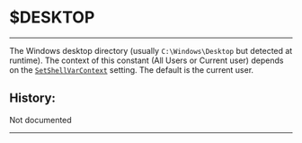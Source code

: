 # $DESKTOP

---

The Windows desktop directory (usually `C:\Windows\Desktop` but detected at runtime). The context of this constant (All Users or Current user) depends on the [`SetShellVarContext`][1] setting. The default is the current user.

## History:

Not documented

---

[1]: ../Reference/SetShellVarContext.markdown